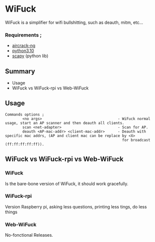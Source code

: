 # WiFuck

WiFuck is a simplifier for wifi bullshitting, such as deauth, mitm, etc...

### Requirements ;

- [aircrack-ng](https://www.aircrack-ng.org/)
- [python3.10](https://www.python.org/downloads/)
- [scapy](https://scapy.net/) (python lib)

## Summary 

- Usage
- WiFuck vs WiFuck-rpi vs Web-WiFuck

## Usage

```
Commands options ;
        <no args>                                   - WiFuck normal usage, start an AP scanner and then deauth all clients.
        scan <net-adapter>                          - Scan for AP.
        deauth <AP-mac-addr> <client-mac-addr>      - Deauth with specific mac addrs, (AP and client mac can be replace by <X>
                                                      for broadcast (ff:ff:ff:ff:ff)).
```

## WiFuck vs WiFuck-rpi vs Web-WiFuck

### WiFuck

Is the bare-bone version of WiFuck, it should work gracefully.

### WiFuck-rpi

Version Raspberry pi, asking less questions, printing less tings, do less things

### Web-WiFuck

No-fonctional Releases.
